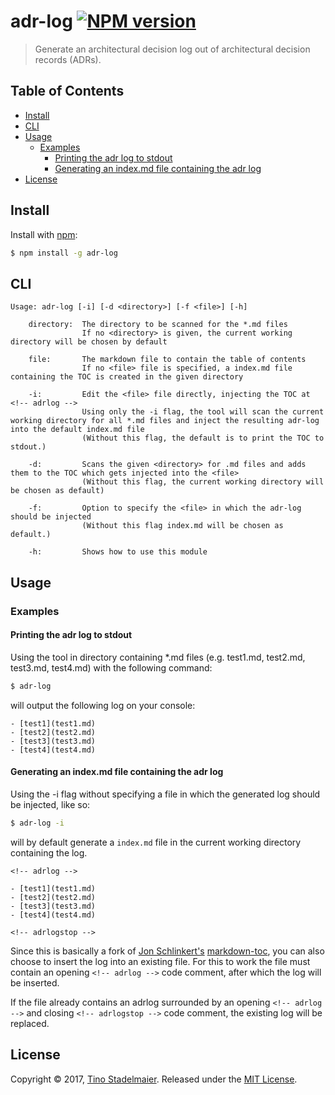 # adr-log [![NPM version](https://img.shields.io/npm/v/adr-log.svg?style=flat)](https://www.npmjs.com/package/adr-log)

> Generate an architectural decision log out of architectural decision records (ADRs).

## Table of Contents

<!-- toc -->

- [Install](#install)
- [CLI](#cli)
- [Usage](#usage)
  * [Examples](#examples)
    + [Printing the adr log to stdout](#printing-the-adr-log-to-stdout)
    + [Generating an index.md file containing the adr log](#generating-an-indexmd-file-containing-the-adr-log)
- [License](#license)

<!-- tocstop -->

## Install

Install with [npm](https://www.npmjs.com/):

```sh
$ npm install -g adr-log
```

## CLI

```
Usage: adr-log [-i] [-d <directory>] [-f <file>] [-h]

    directory:  The directory to be scanned for the *.md files
                If no <directory> is given, the current working directory will be chosen by default

    file:       The markdown file to contain the table of contents
                If no <file> file is specified, a index.md file containing the TOC is created in the given directory

    -i:         Edit the <file> file directly, injecting the TOC at <!-- adrlog -->
                Using only the -i flag, the tool will scan the current working directory for all *.md files and inject the resulting adr-log into the default index.md file
                (Without this flag, the default is to print the TOC to stdout.)

    -d:         Scans the given <directory> for .md files and adds them to the TOC which gets injected into the <file>
                (Without this flag, the current working directory will be chosen as default)

    -f:         Option to specify the <file> in which the adr-log should be injected
                (Without this flag index.md will be chosen as default.)

    -h:         Shows how to use this module
```

## Usage

### Examples

#### Printing the adr log to stdout

Using the tool in directory containing *.md files (e.g. test1.md, test2.md, test3.md, test4.md) with the following command:

```sh
$ adr-log
```

will output the following log on your console:

```
- [test1](test1.md)
- [test2](test2.md)
- [test3](test3.md)
- [test4](test4.md)
```

#### Generating an index.md file containing the adr log

Using the -i flag without specifying a file in which the generated log should be injected, like so:

```sh
$ adr-log -i
```

will by default generate a `index.md` file in the current working directory containing the log.

```
<!-- adrlog -->

- [test1](test1.md)
- [test2](test2.md)
- [test3](test3.md)
- [test4](test4.md)

<!-- adrlogstop -->
```

Since this is basically a fork of [Jon Schlinkert's](https://github.com/jonschlinkert) [markdown-toc](https://github.com/jonschlinkert/markdown-toc), you can also choose to insert the log into an existing file.
For this to work the file must contain an opening `<!-- adrlog -->` code comment, after which the log will be inserted.

If the file already contains an adrlog surrounded by an opening `<!-- adrlog -->` and closing `<!-- adrlogstop -->` code comment, the existing log will be replaced.


## License

Copyright © 2017, [Tino Stadelmaier](https://github.com/tstadelmaier).
Released under the [MIT License](LICENSE).
